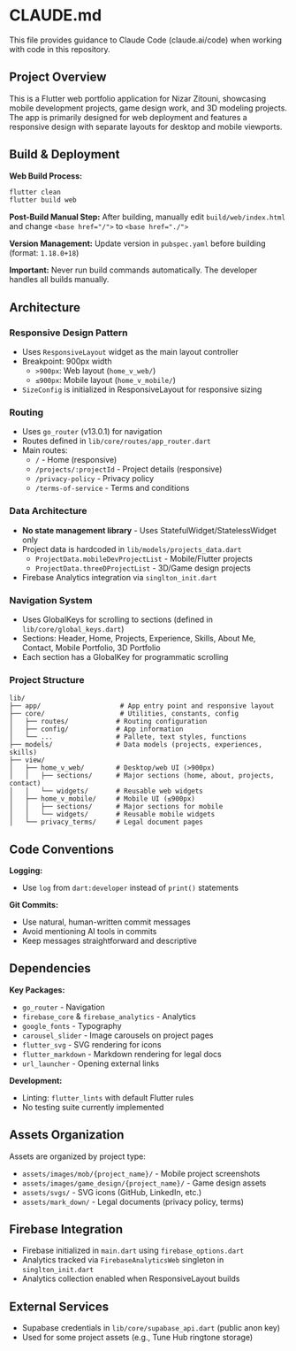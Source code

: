 # CLAUDE.md

This file provides guidance to Claude Code (claude.ai/code) when working with code in this repository.

## Project Overview

This is a Flutter web portfolio application for Nizar Zitouni, showcasing mobile development projects, game design work, and 3D modeling projects. The app is primarily designed for web deployment and features a responsive design with separate layouts for desktop and mobile viewports.

## Build & Deployment

**Web Build Process:**
```bash
flutter clean
flutter build web
```

**Post-Build Manual Step:**
After building, manually edit `build/web/index.html` and change `<base href="/">` to `<base href="./">`

**Version Management:**
Update version in `pubspec.yaml` before building (format: `1.18.0+18`)

**Important:** Never run build commands automatically. The developer handles all builds manually.

## Architecture

### Responsive Design Pattern
- Uses `ResponsiveLayout` widget as the main layout controller
- Breakpoint: 900px width
  - `>900px`: Web layout (`home_v_web/`)
  - `≤900px`: Mobile layout (`home_v_mobile/`)
- `SizeConfig` is initialized in ResponsiveLayout for responsive sizing

### Routing
- Uses `go_router` (v13.0.1) for navigation
- Routes defined in `lib/core/routes/app_router.dart`
- Main routes:
  - `/` - Home (responsive)
  - `/projects/:projectId` - Project details (responsive)
  - `/privacy-policy` - Privacy policy
  - `/terms-of-service` - Terms and conditions

### Data Architecture
- **No state management library** - Uses StatefulWidget/StatelessWidget only
- Project data is hardcoded in `lib/models/projects_data.dart`
  - `ProjectData.mobileDevProjectList` - Mobile/Flutter projects
  - `ProjectData.threeDProjectList` - 3D/Game design projects
- Firebase Analytics integration via `singlton_init.dart`

### Navigation System
- Uses GlobalKeys for scrolling to sections (defined in `lib/core/global_keys.dart`)
- Sections: Header, Home, Projects, Experience, Skills, About Me, Contact, Mobile Portfolio, 3D Portfolio
- Each section has a GlobalKey for programmatic scrolling

### Project Structure
```
lib/
├── app/                    # App entry point and responsive layout
├── core/                   # Utilities, constants, config
│   ├── routes/            # Routing configuration
│   ├── config/            # App information
│   └── ...                # Pallete, text styles, functions
├── models/                # Data models (projects, experiences, skills)
├── view/
│   ├── home_v_web/        # Desktop/web UI (>900px)
│   │   ├── sections/      # Major sections (home, about, projects, contact)
│   │   └── widgets/       # Reusable web widgets
│   ├── home_v_mobile/     # Mobile UI (≤900px)
│   │   ├── sections/      # Major sections for mobile
│   │   └── widgets/       # Reusable mobile widgets
│   └── privacy_terms/     # Legal document pages
```

## Code Conventions

**Logging:**
- Use `log` from `dart:developer` instead of `print()` statements

**Git Commits:**
- Use natural, human-written commit messages
- Avoid mentioning AI tools in commits
- Keep messages straightforward and descriptive

## Dependencies

**Key Packages:**
- `go_router` - Navigation
- `firebase_core` & `firebase_analytics` - Analytics
- `google_fonts` - Typography
- `carousel_slider` - Image carousels on project pages
- `flutter_svg` - SVG rendering for icons
- `flutter_markdown` - Markdown rendering for legal docs
- `url_launcher` - Opening external links

**Development:**
- Linting: `flutter_lints` with default Flutter rules
- No testing suite currently implemented

## Assets Organization

Assets are organized by project type:
- `assets/images/mob/{project_name}/` - Mobile project screenshots
- `assets/images/game_design/{project_name}/` - Game design assets
- `assets/svgs/` - SVG icons (GitHub, LinkedIn, etc.)
- `assets/mark_down/` - Legal documents (privacy policy, terms)

## Firebase Integration

- Firebase initialized in `main.dart` using `firebase_options.dart`
- Analytics tracked via `FirebaseAnalyticsWeb` singleton in `singlton_init.dart`
- Analytics collection enabled when ResponsiveLayout builds

## External Services

- Supabase credentials in `lib/core/supabase_api.dart` (public anon key)
- Used for some project assets (e.g., Tune Hub ringtone storage)
